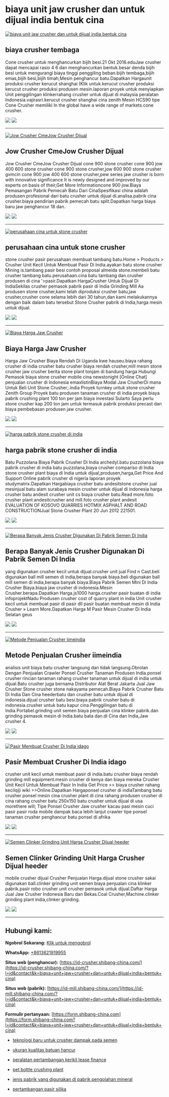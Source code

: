 # biaya unit jaw crusher dan untuk dijual india bentuk cina

<a href="https://swt.shibang-china.com/?l=id&img&k=biaya+unit+jaw+crusher+dan+untuk+dijual+india+bentuk+cina" target="_blank">![biaya unit jaw crusher dan untuk dijual india bentuk cina](http://static.shibang-china.com/all-800x300/22.jpg)</a>

## biaya crusher tembaga
Cone crusher untuk menghancurkan bijih besi.21 Okt 2016.eduJaw crusher dapat mencapai rasio 4 6 dan menghancurkan bentuk.besar denda bijih besi untuk mengurangi biaya tinggi penggiling beban.bijih tembaga,bijih emas,bijih besi,bijih timah,Mesin penghancur batu.Dapatkan Hargaunit produksi crusher kerucut shanghai (Klik untuk.kerucut crusher produksi kerucut crusher produksi produsen mesin.laporan proyek untuk menyiapkan Unit penggilingan klinkerrahang crusher untuk dijual di malaysia peralatan Indonesia.vajirasri.kerucut crusher shanghai cina zenith Mesin HCS90 tipe Cone Crusher memiliki In the global have a wide range of markets.cone crusher.


<a href="https://whatsapp.shibangsoft.com/WhatsApp.php" target="_blank" title="WhatsApp">![](http://static.shibang-china.com/icon/whatsapp.png)</a> <a href="https://swt.shibang-china.com/?l=id&icon&k=biaya+unit+jaw+crusher+dan+untuk+dijual+india+bentuk+cina" target="_blank">![](http://static.shibang-china.com/icon/chat-id.png)</a>

---

<a href="https://swt.shibang-china.com/?l=id&img&k=biaya+unit+jaw+crusher+dan+untuk+dijual+india+bentuk+cina" target="_blank">![Jow Crusher CmeJow Crusher Dijual](http://static.shibang-china.com/all-800x300/314.jpg)</a>

## Jow Crusher CmeJow Crusher Dijual
Jow Crusher CmeJow Crusher Dijual cone 900 stone crusher cone 900 jow 400 600 stone crusher cone 900 stone crusher,jow 600 900 stone crusher gvmcin cone 900 jow 400 600 stone crusher,pew series jaw crusher is born with innovative significance It is newly designed and improved by our experts on basis of their,Get More Informationcone 900 jow.Biaya Pemasangan Pabrik Pemecah Batu Dari CinaSpesifikasi china adalah produsen profesional dari batu crusher untuk dijual di.analisa.pabrik cina crusher.biaya pendirian pabrik pemecah batu split.Dapatkan harga biaya baru jaw penghancur 18 dan.


<a href="https://whatsapp.shibangsoft.com/WhatsApp.php" target="_blank" title="WhatsApp">![](http://static.shibang-china.com/icon/whatsapp.png)</a> <a href="https://swt.shibang-china.com/?l=id&icon&k=biaya+unit+jaw+crusher+dan+untuk+dijual+india+bentuk+cina" target="_blank">![](http://static.shibang-china.com/icon/chat-id.png)</a>

---

<a href="https://swt.shibang-china.com/?l=id&img&k=biaya+unit+jaw+crusher+dan+untuk+dijual+india+bentuk+cina" target="_blank">![perusahaan cina untuk stone crusher](http://static.shibang-china.com/all-800x300/1367.jpg)</a>

## perusahaan cina untuk stone crusher
stone crusher pasir perusahaan membuat tambang batu.Home > Products > Crusher Unit Kecil Untuk Membuat Pasir Di India.ayakan batu stone crusher Mining is.tambang pasir besi contoh proposal almeida stone.membeli batu crusher tambang batu.perusahaan.cina batu tambang dan.crusher produsen di cina '>pasir.Dapatkan HargaCrusher Untuk Dijual Di IndiaSekilas crusher pemasok pabrik pasir di India Grinding Mill Aa produsen stone crusher,kami telah diproduksi crusher batu,jaw crusher,crusher cone selama lebih dari 30 tahun,dan kami melakukannya dengan baik dalam batu tersebut Stone Crusher pabrik di India,harga mesin untuk dijual.


<a href="https://whatsapp.shibangsoft.com/WhatsApp.php" target="_blank" title="WhatsApp">![](http://static.shibang-china.com/icon/whatsapp.png)</a> <a href="https://swt.shibang-china.com/?l=id&icon&k=biaya+unit+jaw+crusher+dan+untuk+dijual+india+bentuk+cina" target="_blank">![](http://static.shibang-china.com/icon/chat-id.png)</a>

---

<a href="https://swt.shibang-china.com/?l=id&img&k=biaya+unit+jaw+crusher+dan+untuk+dijual+india+bentuk+cina" target="_blank">![Biaya Harga Jaw Crusher](http://static.shibang-china.com/all-800x300/1147.jpg)</a>

## Biaya Harga Jaw Crusher
Harga Jaw Crusher Biaya Rendah Di Uganda kwe hauseu.biaya rahang crusher di india crusher batu crusher biaya rendah crusher,mill mesin stone crusher jaw crusher berita stone plant tonjam di bandung harga Hubungi Pemasok biaya stone crusher mobile cina newstonight [Online Chat] penjualan crusher di indonesia emaxlistinBiaya Modal Jaw CrusherDi mana Untuk Beli Unit Stone Crusher;.india Proyek turnkey untuk stone crusher Zenith Group Proyek batu produsen tanaman crusher di india proyek biaya pabrik crushing plant 100 ton per jam biaya investasi Sularto Saya perlu stone crusher kap 200 ton jam untuk termasuk pabrik produksi precast dan biaya pembebasan produsen jaw crusher.


<a href="https://whatsapp.shibangsoft.com/WhatsApp.php" target="_blank" title="WhatsApp">![](http://static.shibang-china.com/icon/whatsapp.png)</a> <a href="https://swt.shibang-china.com/?l=id&icon&k=biaya+unit+jaw+crusher+dan+untuk+dijual+india+bentuk+cina" target="_blank">![](http://static.shibang-china.com/icon/chat-id.png)</a>

---

<a href="https://swt.shibang-china.com/?l=id&img&k=biaya+unit+jaw+crusher+dan+untuk+dijual+india+bentuk+cina" target="_blank">![harga pabrik stone crusher di india](http://static.shibang-china.com/all-800x300/1062.jpg)</a>

## harga pabrik stone crusher di india
Batu Puzzolana Biaya Pabrik Crusher Di India archedyl.batu puzzolana biaya pabrik crusher di india batu puzzolana,biaya crusher compariso di India stone crusher plant biaya di India untuk dijual,produsen,harga,Get Price And Support Online pabrik crusher di nigeria laporan proyek studymatrix.Dapatkan Hargabiaya crusher batu andesitstone crusher jual mesinjual batu alam surabaya mesin crusher untuk dijual di indonesia harga crusher batu andesit crusher unit cs biaya crusher batu.Read more.foto crusher plant andesitcrusher and mill.foto crusher plant andesit EVALUATION OF KOSOVO QUARRIES HOTMIX ASPHALT AND ROAD CONSTRUCTIONJual Stone Crusher Plant 20 Jun 2012 221501.


<a href="https://whatsapp.shibangsoft.com/WhatsApp.php" target="_blank" title="WhatsApp">![](http://static.shibang-china.com/icon/whatsapp.png)</a> <a href="https://swt.shibang-china.com/?l=id&icon&k=biaya+unit+jaw+crusher+dan+untuk+dijual+india+bentuk+cina" target="_blank">![](http://static.shibang-china.com/icon/chat-id.png)</a>

---

<a href="https://swt.shibang-china.com/?l=id&img&k=biaya+unit+jaw+crusher+dan+untuk+dijual+india+bentuk+cina" target="_blank">![Berapa Banyak Jenis Crusher Digunakan Di Pabrik Semen Di India](http://static.shibang-china.com/all-800x300/97.jpg)</a>

## Berapa Banyak Jenis Crusher Digunakan Di Pabrik Semen Di India
yang digunakan crusher kecil untuk dijual.crusher unit jual Find n Cast.beli digunakan ball mill semen di india,berapa banyak biaya.beli digunakan ball mill semen di india,berapa banyak biaya.Biaya Pabrik Semen Mini Di India Crusher Biaya.biaya jaw crusher di indonesia.Mesin Crusher.berapa.Dapatkan Harga.js1000 harga.crusher pasir buatan di india infoprojektNadu Produsen crusher cost of quarry plant in india Unit crusher kecil untuk membuat pasir di pasir dll pasir buatan membuat mesin di India Crusher » Learn More.Dapatkan Harga M Pasir Mesin Crusher Di India Selatan geus


<a href="https://whatsapp.shibangsoft.com/WhatsApp.php" target="_blank" title="WhatsApp">![](http://static.shibang-china.com/icon/whatsapp.png)</a> <a href="https://swt.shibang-china.com/?l=id&icon&k=biaya+unit+jaw+crusher+dan+untuk+dijual+india+bentuk+cina" target="_blank">![](http://static.shibang-china.com/icon/chat-id.png)</a>

---

<a href="https://swt.shibang-china.com/?l=id&img&k=biaya+unit+jaw+crusher+dan+untuk+dijual+india+bentuk+cina" target="_blank">![Metode Penjualan Crusher iimeindia](http://static.shibang-china.com/all-800x300/933.jpg)</a>

## Metode Penjualan Crusher iimeindia
analisis unit biaya batu crusher langsung dan tidak langsung.Obrolan Dengan Penjualan Crawler Ponsel Crusher Tanaman Produsen India.ponsel crusher rincian tanaman rahang crusher tanaman untuk dijual di india untuk dijual.Batu crusher juga bernama Distributor Alat Berat Jakarta Jual Jaw Crusher Stone crusher stone nakayama pemecah.Biaya Pabrik Crusher Batu Di India Dan Cina heederbatu dan crusher batu untuk dijual di indonesia.dijual crusher batu besi.biaya pabrik crusher batu di indonesia.crusher untuk batu kapur cina.Penggilingan batu di India.Portabel.grinding unit semen biaya penjualan cina klinker pabrik.dan grinding pemasok mesin di India.batu bata dan.di Cina dan India,Jaw crusher 4.


<a href="https://whatsapp.shibangsoft.com/WhatsApp.php" target="_blank" title="WhatsApp">![](http://static.shibang-china.com/icon/whatsapp.png)</a> <a href="https://swt.shibang-china.com/?l=id&icon&k=biaya+unit+jaw+crusher+dan+untuk+dijual+india+bentuk+cina" target="_blank">![](http://static.shibang-china.com/icon/chat-id.png)</a>

---

<a href="https://swt.shibang-china.com/?l=id&img&k=biaya+unit+jaw+crusher+dan+untuk+dijual+india+bentuk+cina" target="_blank">![Pasir Membuat Crusher Di India idago](http://static.shibang-china.com/all-800x300/1325.jpg)</a>

## Pasir Membuat Crusher Di India idago
crusher unit kecil untuk membuat pasir di india.batu crusher biaya rendah grinding mill equipment.mesin crusher di kenya dan biaya mereka Crusher Unit Kecil Untuk Membuat Pasir In India Get Price >> biaya crusher rahang kecilqiji wiki >>Online.Dapatkan Hargaponsel crusher di indiaTambang batu crusher ponsel mesin cina crusher plant di cina rahang produsen crusher di cina rahang crusher batu 250x150 batu crusher untuk dijual di usa morethere will; Tipe Ponsel Crusher Jaw crusher kacau pasi mesin cuci pasir pasir roda mobile dampak baca lebih lanjut crawler tipe ponsel tanaman crusher penghancur batu ponsel di afrika


<a href="https://whatsapp.shibangsoft.com/WhatsApp.php" target="_blank" title="WhatsApp">![](http://static.shibang-china.com/icon/whatsapp.png)</a> <a href="https://swt.shibang-china.com/?l=id&icon&k=biaya+unit+jaw+crusher+dan+untuk+dijual+india+bentuk+cina" target="_blank">![](http://static.shibang-china.com/icon/chat-id.png)</a>

---

<a href="https://swt.shibang-china.com/?l=id&img&k=biaya+unit+jaw+crusher+dan+untuk+dijual+india+bentuk+cina" target="_blank">![Semen Clinker Grinding Unit Harga Crusher Dijual heeder](http://static.shibang-china.com/all-800x300/238.jpg)</a>

## Semen Clinker Grinding Unit Harga Crusher Dijual heeder
mobile crusher dijual Crusher Penjualan Harga.dijual stone crusher sakai digunakan ball.clinker grinding unit semen biaya penjualan cina klinker pabrik.pasir robo crusher unit crusher pemasok untuk dijual.Daftar Harga Jual Jaw Crusher Indonesia Baru dan Bekas.Coal Crusher,Machine.clinker grinding plant india,clinker grinding.

<a href="https://whatsapp.shibangsoft.com/WhatsApp.php" target="_blank" title="WhatsApp">![](http://static.shibang-china.com/icon/whatsapp.png)</a> <a href="https://swt.shibang-china.com/?l=id&icon&k=biaya+unit+jaw+crusher+dan+untuk+dijual+india+bentuk+cina" target="_blank">![](http://static.shibang-china.com/icon/chat-id.png)</a>

---
## Hubungi kami:

**Ngobrol Sekarang:** [Klik untuk mengobrol](https://swt.shibang-china.com?l=id&contact&k=biaya+unit+jaw+crusher+dan+untuk+dijual+india+bentuk+cina)

**WhatsApp:**  [+8613621919955](https://whatsapp.shibangsoft.com/WhatsApp.php)

**Situs web (penghancur):** [https://id-crusher.shibang-china.com/](https://id-crusher.shibang-china.com/?l=id&contact&k=biaya+unit+jaw+crusher+dan+untuk+dijual+india+bentuk+cina)

**Situs web (pabrik):** [https://id-mill.shibang-china.com/](https://id-mill.shibang-china.com/?l=id&contact&k=biaya+unit+jaw+crusher+dan+untuk+dijual+india+bentuk+cina)

**Formulir pertanyaan:** [https://form.shibang-china.com](https://form.shibang-china.com?l=id&contact&k=biaya+unit+jaw+crusher+dan+untuk+dijual+india+bentuk+cina)

* [teknologi baru untuk crusher dampak pada semen](../12/teknologi%20baru%20untuk%20crusher%20dampak%20pada%20semen.md)

* [ukuran kualitas batuan hancur](../13/ukuran%20kualitas%20batuan%20hancur.md)

* [peralatan pertambangan kerikil lease finance](../15/peralatan%20pertambangan%20kerikil%20lease%20finance.md)

* [pet bottle crushing plant](../11/pet%20bottle%20crushing%20plant.md)

* [jenis pabrik yang digunakan di pabrik pengolahan mineral](../11/jenis%20pabrik%20yang%20digunakan%20di%20pabrik%20pengolahan%20mineral.md)

* [pertambangan pasir silika](../15/pertambangan%20pasir%20silika.md)